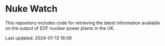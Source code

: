 # Nuke Watch

This repository includes code for retrieving the latest information available on the output of EDF nuclear power plants in the UK.

Last updated: 2024-01-13 16:09